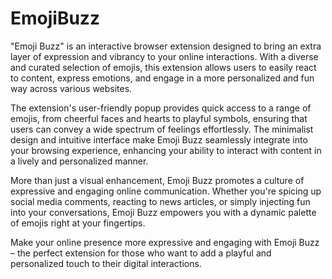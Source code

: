 # EmojiBuzz
"Emoji Buzz" is an interactive browser extension designed to bring an extra layer of expression and vibrancy to your online interactions. With a diverse and curated selection of emojis, this extension allows users to easily react to content, express emotions, and engage in a more personalized and fun way across various websites.

The extension's user-friendly popup provides quick access to a range of emojis, from cheerful faces and hearts to playful symbols, ensuring that users can convey a wide spectrum of feelings effortlessly. The minimalist design and intuitive interface make Emoji Buzz seamlessly integrate into your browsing experience, enhancing your ability to interact with content in a lively and personalized manner.

More than just a visual enhancement, Emoji Buzz promotes a culture of expressive and engaging online communication. Whether you're spicing up social media comments, reacting to news articles, or simply injecting fun into your conversations, Emoji Buzz empowers you with a dynamic palette of emojis right at your fingertips.

Make your online presence more expressive and engaging with Emoji Buzz – the perfect extension for those who want to add a playful and personalized touch to their digital interactions.

